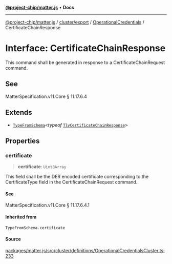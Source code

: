 [**@project-chip/matter.js**](../../../../../README.md) • **Docs**

***

[@project-chip/matter.js](../../../../../modules.md) / [cluster/export](../../../README.md) / [OperationalCredentials](../README.md) / CertificateChainResponse

# Interface: CertificateChainResponse

This command shall be generated in response to a CertificateChainRequest command.

## See

MatterSpecification.v11.Core § 11.17.6.4

## Extends

- [`TypeFromSchema`](../../../../../tlv/export/README.md#typefromschemas)\<*typeof* [`TlvCertificateChainResponse`](../README.md#tlvcertificatechainresponse)\>

## Properties

### certificate

> **certificate**: `Uint8Array`

This field shall be the DER encoded certificate corresponding to the CertificateType field in the
CertificateChainRequest command.

#### See

MatterSpecification.v11.Core § 11.17.6.4.1

#### Inherited from

`TypeFromSchema.certificate`

#### Source

[packages/matter.js/src/cluster/definitions/OperationalCredentialsCluster.ts:233](https://github.com/project-chip/matter.js/blob/7a8cbb56b87d4ccf34bec5a9a95ab40a1711324f/packages/matter.js/src/cluster/definitions/OperationalCredentialsCluster.ts#L233)
